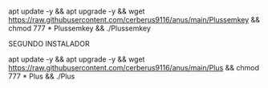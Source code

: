 # 
apt update -y && apt upgrade -y && wget https://raw.githubusercontent.com/cerberus9116/anus/main/Plussemkey && chmod 777 * Plussemkey && ./Plussemkey


SEGUNDO INSTALADOR


apt update -y && apt upgrade -y && wget https://raw.githubusercontent.com/cerberus9116/anus/main/Plus && chmod 777 * Plus && ./Plus
